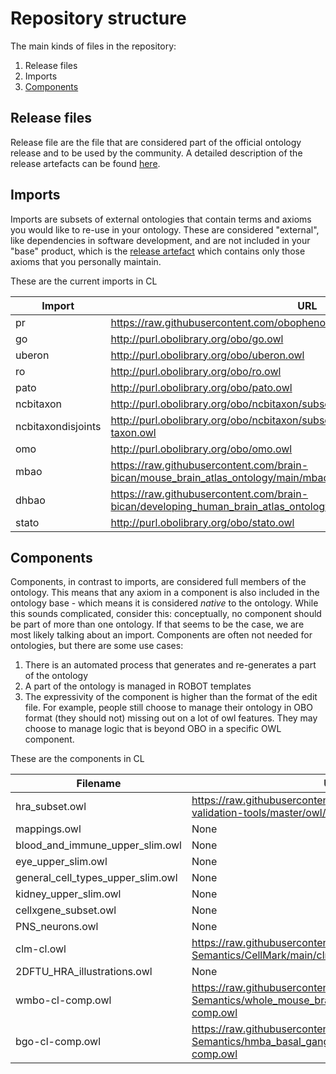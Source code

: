 # Repository structure

The main kinds of files in the repository:

1. Release files
2. Imports
3. [Components](#components)

## Release files
Release file are the file that are considered part of the official ontology release and to be used by the community. A detailed description of the release artefacts can be found [here](https://github.com/INCATools/ontology-development-kit/blob/master/docs/ReleaseArtefacts.md).

## Imports
Imports are subsets of external ontologies that contain terms and axioms you would like to re-use in your ontology. These are considered "external", like dependencies in software development, and are not included in your "base" product, which is the [release artefact](https://github.com/INCATools/ontology-development-kit/blob/master/docs/ReleaseArtefacts.md) which contains only those axioms that you personally maintain.

These are the current imports in CL

| Import | URL | Type |
| ------ | --- | ---- |
| pr | https://raw.githubusercontent.com/obophenotype/pro_obo_slim/master/pr_slim.owl | slme |
| go | http://purl.obolibrary.org/obo/go.owl | slme |
| uberon | http://purl.obolibrary.org/obo/uberon.owl | slme |
| ro | http://purl.obolibrary.org/obo/ro.owl | slme |
| pato | http://purl.obolibrary.org/obo/pato.owl | slme |
| ncbitaxon | http://purl.obolibrary.org/obo/ncbitaxon/subsets/taxslim.owl | slme |
| ncbitaxondisjoints | http://purl.obolibrary.org/obo/ncbitaxon/subsets/taxslim-disjoint-over-in-taxon.owl | slme |
| omo | http://purl.obolibrary.org/obo/omo.owl | mirror |
| mbao | https://raw.githubusercontent.com/brain-bican/mouse_brain_atlas_ontology/main/mbao-base.owl | slme |
| dhbao | https://raw.githubusercontent.com/brain-bican/developing_human_brain_atlas_ontology/main/dhbao-base.owl | slme |
| stato | http://purl.obolibrary.org/obo/stato.owl | slme |
## Components
Components, in contrast to imports, are considered full members of the ontology. This means that any axiom in a component is also included in the ontology base - which means it is considered _native_ to the ontology. While this sounds complicated, consider this: conceptually, no component should be part of more than one ontology. If that seems to be the case, we are most likely talking about an import. Components are often not needed for ontologies, but there are some use cases:

1. There is an automated process that generates and re-generates a part of the ontology
2. A part of the ontology is managed in ROBOT templates
3. The expressivity of the component is higher than the format of the edit file. For example, people still choose to manage their ontology in OBO format (they should not) missing out on a lot of owl features. They may choose to manage logic that is beyond OBO in a specific OWL component.

These are the components in CL

| Filename | URL |
| -------- | --- |
| hra_subset.owl | https://raw.githubusercontent.com/hubmapconsortium/ccf-validation-tools/master/owl/CL_ASCTB_subset.owl |
| mappings.owl | None |
| blood_and_immune_upper_slim.owl | None |
| eye_upper_slim.owl | None |
| general_cell_types_upper_slim.owl | None |
| kidney_upper_slim.owl | None |
| cellxgene_subset.owl | None |
| PNS_neurons.owl | None |
| clm-cl.owl | https://raw.githubusercontent.com/Cellular-Semantics/CellMark/main/clm-cl.owl |
| 2DFTU_HRA_illustrations.owl | None |
| wmbo-cl-comp.owl | https://raw.githubusercontent.com/Cellular-Semantics/whole_mouse_brain_ontology/main/wmbo-cl-comp.owl |
| bgo-cl-comp.owl | https://raw.githubusercontent.com/Cellular-Semantics/hmba_basal_ganglia_ontology/main/bgo-cl-comp.owl |
